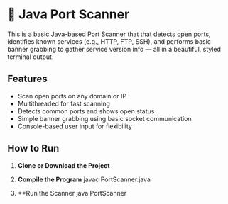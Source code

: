 # 🔐 Java Port Scanner

This is a basic Java-based Port Scanner that that detects open ports, identifies known services (e.g., HTTP, FTP, SSH), and performs basic banner grabbing to gather service version info — all in a beautiful, styled terminal output.

##  Features

- Scan open ports on any domain or IP
- Multithreaded for fast scanning
- Detects common ports and shows open status
- Simple banner grabbing using basic socket communication
- Console-based user input for flexibility


## How to Run

1. **Clone or Download the Project**

2. **Compile the Program**
   javac PortScanner.java
   
3. **Run the Scanner
   java PortScanner
